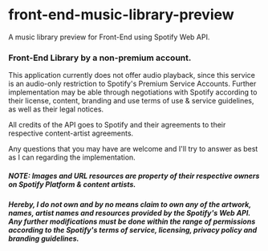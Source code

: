 # front-end-music-library-preview
A music library preview for Front-End using Spotify Web API.

### Front-End Library by a non-premium account.

This application currently does not offer audio playback, since this service is an audio-only restriction to Spotify's Premium Service Accounts.
Further implementation may be able through negotiations with Spotify according to their 
license, content, branding and use terms of use & service guidelines, as well as their
legal notices.

All credits of the API goes to Spotify and their agreements to their respective content-artist agreements.

Any questions that you may have are welcome and I'll try to answer as best as I can regarding the implementation.

##### NOTE: Images and URL resources are property of their respective owners on Spotify Platform & content artists.
##### Hereby, I do not own and by no means claim to own any of the artwork, names, artist names and resources provided by the Spotify's Web API. Any further modifications must be done within the range of permissions according to the Spotify's terms of service, licensing, privacy policy and branding guidelines.
